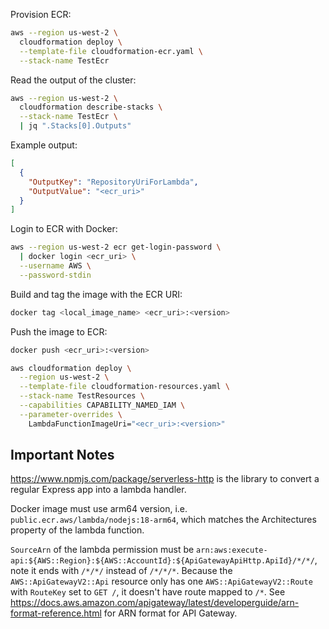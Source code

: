 Provision ECR:

```sh
aws --region us-west-2 \
  cloudformation deploy \
  --template-file cloudformation-ecr.yaml \
  --stack-name TestEcr
```

Read the output of the cluster:

```sh
aws --region us-west-2 \
  cloudformation describe-stacks \
  --stack-name TestEcr \
  | jq ".Stacks[0].Outputs"
```

Example output:

```json
[
  {
    "OutputKey": "RepositoryUriForLambda",
    "OutputValue": "<ecr_uri>"
  }
]
```

Login to ECR with Docker:

```sh
aws --region us-west-2 ecr get-login-password \
  | docker login <ecr_uri> \
  --username AWS \
  --password-stdin
```

Build and tag the image with the ECR URI:

```sh
docker tag <local_image_name> <ecr_uri>:<version>
```

Push the image to ECR:

```sh
docker push <ecr_uri>:<version>
```

```sh
aws cloudformation deploy \
  --region us-west-2 \
  --template-file cloudformation-resources.yaml \
  --stack-name TestResources \
  --capabilities CAPABILITY_NAMED_IAM \
  --parameter-overrides \
    LambdaFunctionImageUri="<ecr_uri>:<version>"
```

## Important Notes

https://www.npmjs.com/package/serverless-http is the library to convert a regular Express app into a lambda handler.

Docker image must use arm64 version, i.e. `public.ecr.aws/lambda/nodejs:18-arm64`, which matches the Architectures property of the lambda function.

`SourceArn` of the lambda permission must be `arn:aws:execute-api:${AWS::Region}:${AWS::AccountId}:${ApiGatewayApiHttp.ApiId}/*/*/`, note it ends with `/*/*/` instead of `/*/*/*`.
Because the `AWS::ApiGatewayV2::Api` resource only has one `AWS::ApiGatewayV2::Route` with `RouteKey` set to `GET /`, it doesn't have route mapped to `/*`.
See https://docs.aws.amazon.com/apigateway/latest/developerguide/arn-format-reference.html for ARN format for API Gateway.
